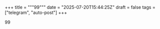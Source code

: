 +++
title = """99"""
date = "2025-07-20T15:44:25Z"
draft = false
tags = ["telegram", "auto-post"]
+++

99

